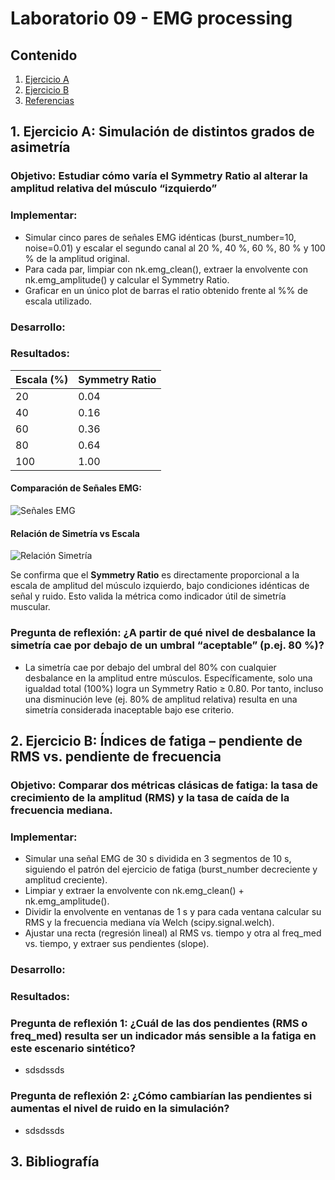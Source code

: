 # Laboratorio 09 - EMG processing
## Contenido
1. [Ejercicio A](#id1)
2. [Ejercicio B](#id2)
3. [Referencias](#id3)


## 1. Ejercicio A: Simulación de distintos grados de asimetría <a name="id1"></a>
### Objetivo: Estudiar cómo varía el Symmetry Ratio al alterar la amplitud relativa del músculo “izquierdo”
### Implementar:
- Simular cinco pares de señales EMG idénticas (burst_number=10, noise=0.01) y escalar el segundo canal al 20 %, 40 %, 60 %, 80 % y 100 % de la amplitud original.
- Para cada par, limpiar con nk.emg_clean(), extraer la envolvente con nk.emg_amplitude() y calcular el Symmetry Ratio.
- Graficar en un único plot de barras el ratio obtenido frente al %% de escala utilizado.

### Desarrollo:

### Resultados:

| Escala (%) | Symmetry Ratio |
|------------|----------------|
| 20         | 0.04           |
| 40         | 0.16           |
| 60         | 0.36           |
| 80         | 0.64           |
| 100        | 1.00           |

#### Comparación de Señales EMG:

![Señales EMG](ruta/a/tu/imagen1.png)

#### Relación de Simetría vs Escala

![Relación Simetría](ruta/a/tu/imagen2.png)

Se confirma que el **Symmetry Ratio** es directamente proporcional a la escala de amplitud del músculo izquierdo, bajo condiciones idénticas de señal y ruido. Esto valida la métrica como indicador útil de simetría muscular. 


### Pregunta de reflexión: ¿A partir de qué nivel de desbalance la simetría cae por debajo de un umbral “aceptable” (p.ej. 80 %)?
- La simetría cae por debajo del umbral del 80% con cualquier desbalance en la amplitud entre músculos. Específicamente, solo una igualdad total (100%) logra un Symmetry Ratio ≥ 0.80. Por tanto, incluso una disminución leve (ej. 80% de amplitud relativa) resulta en una simetría considerada inaceptable bajo ese criterio.


## 2. Ejercicio B: Índices de fatiga – pendiente de RMS vs. pendiente de frecuencia <a name="id2"></a>
### Objetivo: Comparar dos métricas clásicas de fatiga: la tasa de crecimiento de la amplitud (RMS) y la tasa de caída de la frecuencia mediana.
### Implementar:
- Simular una señal EMG de 30 s dividida en 3 segmentos de 10 s, siguiendo el patrón del ejercicio de fatiga (burst_number decreciente y amplitud creciente).
- Limpiar y extraer la envolvente con nk.emg_clean() + nk.emg_amplitude().
- Dividir la envolvente en ventanas de 1 s y para cada ventana calcular su RMS y la frecuencia mediana vía Welch (scipy.signal.welch).
- Ajustar una recta (regresión lineal) al RMS vs. tiempo y otra al freq_med vs. tiempo, y extraer sus pendientes (slope).

### Desarrollo:

### Resultados:


### Pregunta de reflexión 1: ¿Cuál de las dos pendientes (RMS o freq_med) resulta ser un indicador más sensible a la fatiga en este escenario sintético?
- sdsdssds

### Pregunta de reflexión 2: ¿Cómo cambiarían las pendientes si aumentas el nivel de ruido en la simulación?
- sdsdssds

## 3. Bibliografía <a name="id3"></a>
